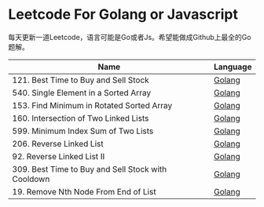 # Leetcode For Golang or Javascript
每天更新一道Leetcode，语言可能是Go或者Js。希望能做成Github上最全的Go题解。


|Name|Language|
|---|---|
|121. Best Time to Buy and Sell Stock|[Golang](./go/description/121.md)|
|540. Single Element in a Sorted Array|[Golang](./go/description/540.md)|
|153. Find Minimum in Rotated Sorted Array|[Golang](./go/description/153.md)|
|160. Intersection of Two Linked Lists|[Golang](./go/description/160.md)|
|599. Minimum Index Sum of Two Lists|[Golang](./go/description/599.md)|
|206. Reverse Linked List|[Golang](./go/description/206.md)|
|92. Reverse Linked List II|[Golang](./go/description/92.md)|
|309. Best Time to Buy and Sell Stock with Cooldown|[Golang](./go/description/309.md)|
|19. Remove Nth Node From End of List|[Golang](./go/description/19.md)|